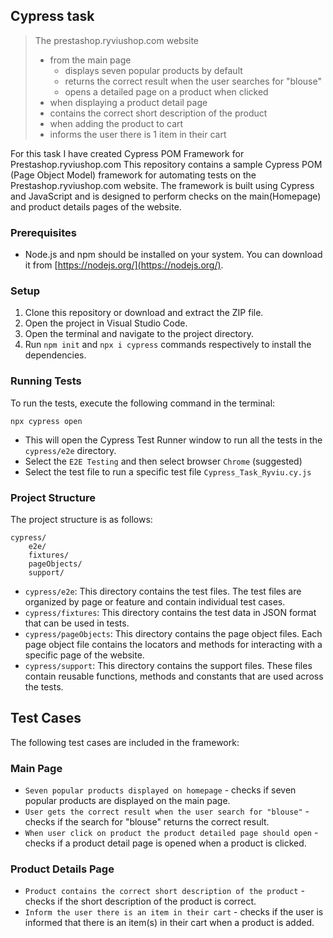 ## Cypress task

> The prestashop.ryviushop.com website
> - from the main page
>   - displays seven popular products by default
>   - returns the correct result when the user searches for "blouse"
>   - opens a detailed page on a product when clicked
>- when displaying a product detail page
>  - contains the correct short description of the product
>  - when adding the product to cart
>  - informs the user there is 1 item in their cart


For this task I have created Cypress POM Framework for Prestashop.ryviushop.com
This repository contains a sample Cypress POM (Page Object Model) framework for automating tests on the
Prestashop.ryviushop.com website. The framework is built using Cypress and JavaScript and is designed to perform checks on the main(Homepage) and product details pages of the website.

### Prerequisites

- Node.js and npm should be installed on your system. You can download it from
  [https://nodejs.org/](https://nodejs.org/).

### Setup

1. Clone this repository or download and extract the ZIP file.
2. Open the project in Visual Studio Code.
3. Open the terminal and navigate to the project directory.
4. Run `npm init` and `npx i cypress` commands respectively to install the dependencies.

### Running Tests

To run the tests, execute the following command in the terminal:

```
npx cypress open
```

- This will open the Cypress Test Runner window to run all the tests in the `cypress/e2e` directory.
- Select the `E2E Testing` and then select browser `Chrome` (suggested)
- Select the test file to run a specific test file `Cypress_Task_Ryviu.cy.js`

### Project Structure

The project structure is as follows:

```
cypress/
    e2e/
    fixtures/
    pageObjects/
    support/
```


- `cypress/e2e`: This directory contains the test files. The test files are organized
  by page or feature and contain individual test cases.
- `cypress/fixtures`: This directory contains the test data in JSON format that can be used in tests.
- `cypress/pageObjects`: This directory contains the page object files. Each page object file contains the
  locators and methods for interacting with a specific page of the website.
- `cypress/support`: This directory contains the support files. These files contain reusable functions, methods
  and constants that are used across the tests.


## Test Cases

The following test cases are included in the framework:

### Main Page

- `Seven popular products displayed on homepage` - checks if seven popular products are displayed on the main page.
- `User gets the correct result when the user search for "blouse"` - checks if the search for "blouse" returns the correct result.
- `When user click on product the product detailed page should open` - checks if a product detail page is opened when a product is clicked.

### Product Details Page

- `Product contains the correct short description of the product` - checks if the short description of the product is correct.
- `Inform the user there is an item in their cart` - checks if the user is informed that
  there is an item(s) in their cart when a product is added.



